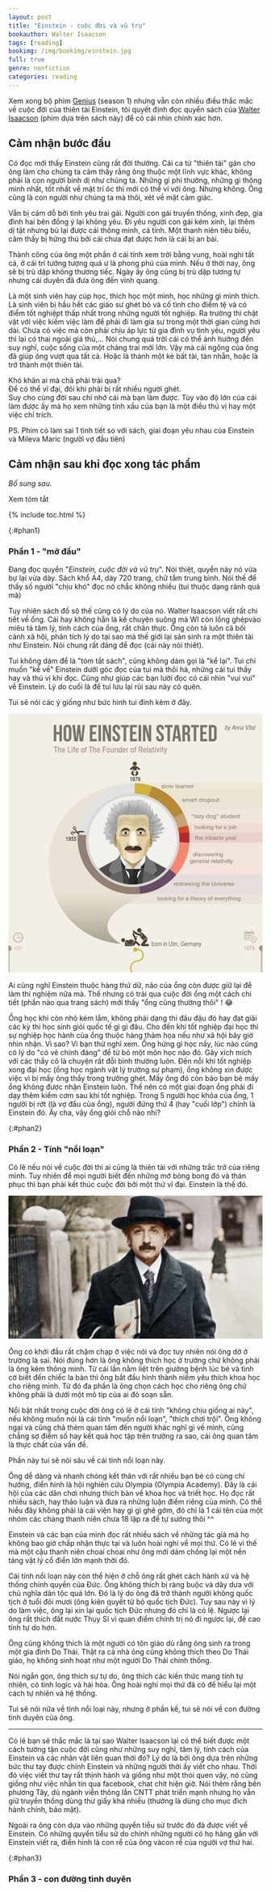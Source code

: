 ```yaml
---
layout: post
title: "Einstein - cuộc đời và vũ trụ"
bookauthor: Walter Isaacson
tags: [reading]
bookimg: /img/bookimg/einstein.jpg
full: true
genre: nonfiction
categories: reading
---
```


Xem xong bộ phim [Genius](http://channel.nationalgeographic.com/genius/) (season 1) nhưng vẫn còn nhiều điều thắc mắc về cuộc đời của thiên tài Einstein, tôi quyết định đọc quyển sách của [Walter Isaacson](https://en.wikipedia.org/wiki/Walter_Isaacson) (phim dựa trên sách này) để có cái nhìn chính xác hơn.

## Cảm nhận bước đầu

Có đọc mới thấy Einstein cũng rất đời thường. Cái ca từ "thiên tài" gán cho ông làm cho chúng ta cảm thấy rằng ông thuộc một lĩnh vực khác, không phải là con người bình dị như chúng ta. Những gì phi thường, những gì thông minh nhất, tốt nhất về mặt trí óc thì mới có thể ví với ông. Nhưng không. Ông cũng là con người như chúng ta mà thôi, xét về mặt cảm giác.

Vẫn bị cám dỗ bởi tình yêu trai gái. Người con gái truyền thống, xinh đẹp, gia đình hai bên đồng ý lại không yêu. Đi yêu người con gái kém xinh, lại thêm dị tật nhưng bù lại được cái thông minh, cá tính. Một thanh niên tiêu biểu, cảm thấy bị hứng thú bởi cái chưa đạt được hơn là cái bị an bài.

Thành công của ông một phần ở cái tính xem trời bằng vung, hoài nghi tất cả, ở cái trí tưởng tượng quá ư là phong phú của mình. Nếu ở thời nay, ông sẽ bị trù dập không thương tiếc. Ngày ấy ông cũng bị trù dập tương tự nhưng cái duyên đã đưa ông đến vinh quang.

Là một sinh viên hay cúp học, thích học một mình, học những gì mình thích. Là sinh viên bị hầu hết các giáo sư ghét bỏ và cố tình cho điểm tệ và có điểm tốt nghiệpt thấp nhất trong những người tốt nghiệp. Ra trường thì chật vật với việc kiếm việc làm để phải đi làm gia sư trong một thời gian cũng hơi dài. Chưa có việc mà còn phải chịu áp lực từ gia đình vụ tình yêu, người yêu thì lại có thai ngoài giá thú,... Nói chung quá trời cái có thể ảnh hưởng đến suy nghĩ, cuộc sống của một chàng trai mới lớn. Vậy mà cái ngông của ông đã giúp ông vượt qua tất cả. Hoặc là thành một kẻ bất tài, tàn nhẫn, hoặc là trở thành một thiên tài.

Khó khăn ai mà chả phải trải qua? <br />
Để có thể vĩ đại, đôi khi phải bị rất nhiều người ghét. <br />
Suy cho cùng đời sau chỉ nhớ cái mà bạn làm được. Tùy vào độ lớn của cái làm được ấy mà họ xem những tính xấu của bạn là một điều thú vị hay một việc chỉ trích.

PS. Phim có làm sai 1 tình tiết so với sách, giai đoạn yêu nhau của Einstein và Mileva Maric (người vợ đầu tiên)

## Cảm nhận sau khi đọc xong tác phẩm

*Bổ sung sau.*

<div id="btTomTat" data-toggle="collapse" data-target="#ndTomTat">Xem tóm tắt</div>

<div id="ndTomTat" markdown="1" class="collapse">

{% include toc.html %}

{:#phan1}

### Phần 1 - "mở đầu"

Đang đọc quyển "*Einstein, cuộc đời và vũ trụ*". Nói thiệt, quyển này nó vừa bự lại vừa dày. Sách khổ A4, dày 720 trang, chữ tầm trung bình. Nói thế để thấy số người "chịu khó" đọc nó chắc không nhiều (tui thuộc dạng rảnh quá mà)

Tuy nhiên sách đồ sộ thế cũng có lý do của nó. Walter Isaacson viết rất chi tiết về ổng. Cái hay không hẳn là kể chuyện suông mà WI còn lồng ghépvào miêu tả tâm lý, tính cách của ổng, rất chân thực. Ông còn tả luôn cả bối cảnh xã hội, phân tích lý do tại sao mà thế giới lại sản sinh ra một thiên tài như Einstein. Nói chung rất đáng để đọc (cái này nói thiêt).

Tui không dám để là "tóm tắt sách", cũng không dám gọi là "kể lại". Tui chỉ muốn "kể về" Einstein dưới góc đọc của tui mà thôi hà, những cái tui thấy hay và thú vị khi đọc. Cũng như giúp các bạn lười đọc có cái nhìn "vui vui" về Einstein. Lý do cuối là để tui lưu lại rủi sau này có quên.

Tui sẽ nói các ý giống như bức hình tui đính kèm ở đây.

![Cuộc đời Einstein tóm tắt](/img/post/book/einstein/hinh1.jpg)

Ai cũng nghĩ Einstein thuộc hàng thứ dữ, não của ổng còn được giữ lại để làm thí nghiệm nữa mà. Thế nhưng có trải qua cuộc đời ổng một cách chi tiết (phần nào qua trang sách) mới thấy "ổng cũng thường thôi" ! 😂

Ổng học khi còn nhỏ kém lắm, không phải dạng thi đâu đậu đó hay đạt giải các kỳ thi học sinh giỏi quốc tế gì gì đâu. Cho đến khi tốt nghiệp đại học thì sự nghiệp học hành của ổng thuộc hàng thảm họa nếu như xã hội bây giờ nhìn nhận. Vì sao? Vì bạn thử nghĩ xem. Ổng hứng gì học nấy, lúc nào cũng có lý do "có vẻ chính đáng" để từ bỏ một môn học nào đó. Gây xích mích với các thầy cô là chuyện rất đỗi bình thường luôn. Đến nỗi khi tốt nghiệp xong đại học (ổng học ngành vật lý trường sư phạm), ổng không xin được việc vì bị mấy ông thầy trong trường ghét. Mấy ông đó còn bảo bạn bè mấy ổng không được nhận Einstein luôn. Thế nên có một giai đoạn ổng phải đi dạy thêm kiếm cơm sau khi tốt nghiệp. Trong 5 người học khóa của ổng, 1 người bị rớt (là vợ đầu của ổng), người đứng thứ 4 (hay "cuối lớp") chính là Einstein đó. Ấy cha, vậy ổng giỏi chỗ nào nhỉ?

{:#phan2}

### Phần 2 - Tính "nổi loạn"

Có lẽ nếu nói về cuộc đời thì ai cũng là thiên tài với những trắc trở của riêng mình. Tuy nhiên để mọi người biết đến những mớ bòng bong đó và thán phục thì bạn phải kết thúc cuộc đời bởi một thứ vĩ đại. Einstein là thế đó.

![Cuộc đời Einstein tóm tắt 2](/img/post/book/einstein/hinh2.jpeg)

Ông có khởi đầu rất chậm chạp ở việc nói và đọc tuy nhiên nói ông dở ở trường là sai. Nói đúng hơn là ông không thích học ở trường chứ không phải là ông kém thông minh. Từ cái lần nằm liệt trên giường bệnh lúc bé và tình cờ biết đến chiếc la bàn thì ông bắt đầu hình thành niềm yêu thích khoa học cho riêng mình. Từ đó đa phần là ông chọn cách học cho riêng ông chứ không phải là dưới một mô típ của ai đó soạn sẵn.

Nổi bật nhất trong cuộc đời ông có lẽ ở cái tính "không chịu giống ai này", nếu không muốn nói là cái tính "muốn nổi loạn", "thích chơi trội". Ông không ngại và cũng chả thèm quan tâm đến người khác nghĩ gì về mình, cũng chẳng sợ điểm số hay kết quả học tập trên trường ra sao, cái ông quan tâm là thực chất của vấn đề.

Phần này tui sẽ nói sâu về cái tính nổi loạn này.

Ông dễ dàng và nhanh chóng kết thân với rất nhiều bạn bè có cùng chí hướng, điển hình là hội nghiên cứu Olympia (Olympia Academy). Đây là cái hội của các dân chơi nhưng thích bàn về khoa học và triết học. Họ đọc rất nhiều sách, hay thảo luận và đưa ra những luận điểm riêng của mình. Có thể hiểu đây không phải là cái viện hay gì gì ghê gớm, đó chỉ là 1 cái tên của một nhóm các chàng thanh niên chưa 18 lập ra để tự sướng thôi ^^

Einstein và các bạn của mình đọc rất nhiều sách về những tác giả mà họ không bao giờ chấp nhận thực tại và luôn hoài nghi về mọi thứ. Có lẽ vì thế mà một cậu thanh niên choai choai như ông mới dám chống lại một nền tảng vật lý cổ điển lớn mạnh thời đó.

Cái tính nổi loạn này còn thể hiện ở chỗ ông rất ghét cách hành xử và hệ thống chính quyền của Đức. Ông không thích bị ràng buộc và dây dưa với chủ nghĩa dân tộc quá lớn. Đó là lý do ông đã trở thành người không quốc tịch ở tuổi đôi mươi (ông kiên quyết từ bỏ quốc tịch Đức). Tuy sau này vì lý do làm việc, ông lại xin lại quốc tịch Đức nhưng đó chỉ là có lệ. Ngược lại ông rất thích đất nước Thụy Sĩ vì quan điểm chính trị nó đi ngược lại, đề cao tính tự do hơn.

Ông cũng không thích là một người có tôn giáo dù rằng ông sinh ra trong một gia đình Do Thái. Thật ra cả nhà ông cũng không thích theo Do Thái giáo, họ không sinh hoạt như một người Do Thái chính thống.

Nói ngắn gọn, ông thích sự tự do, ông thích các kiến thức mang tính tự nhiên, có tính logic và hài hòa. Ông hoài nghi mọi thứ đã có để hiểu lại một cách tự nhiên và hệ thống.

Tui sẽ nói nữa về tính nổi loại này, nhưng ở phần kế, tui sẽ nói về con đường tình duyên của ông.

----

Có lẽ bạn sẽ thắc mắc là tại sao Walter Isaacson lại có thể biết được một cách tường tận cuộc đời cũng như những suy nghĩ, tâm lý, tính cách của Einstein và các nhân vật liên quan thời đó? Lý do là bởi ông dựa trên những bức thư tay được chính Einstein và những người thời ấy viết cho nhau. Thời đó việc viết thư tay rất thịnh hành và giống như một thói quen vậy, nó cũng giống như việc nhắn tin qua facebook, chat chit hiện giờ. Nói thêm rằng bên phương Tây, dù ngành viễn thông lẫn CNTT phát triển mạnh nhưng họ vẫn giữ truyền thống dùng thư giấy khá nhiều (thường là dùng cho mục đich hành chính, bảo mật).

Ngoài ra ông còn dựa vào những quyển tiểu sử trước đó đã được viết về Einstein. Có những quyển tiểu sử do chính những người có họ hàng gần với Einstein viết ra, điển hình là con rể của ông vàcon rể của người vợ thứ hai.

{:#phan3}

### Phần 3 - con đường tình duyên

</div>

